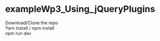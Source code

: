 # exampleWp3_Using_jQueryPlugins

Download/Clone the repo <br>
Yarn install / npm install<br/>
npm run dev
